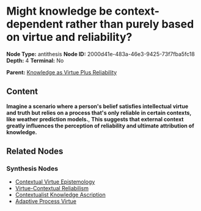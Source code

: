 # Might knowledge be context-dependent rather than purely based on virtue and reliability?

**Node Type:** antithesis
**Node ID:** 2000d41e-483a-46e3-9425-73f7fba5fc18
**Depth:** 4
**Terminal:** No

**Parent:** [Knowledge as Virtue Plus Reliability](knowledge-as-virtue-plus-reliability-synthesis-07b8a015-b01d-435e-9415-1cd372d9a6e5.md)

## Content

**Imagine a scenario where a person's belief satisfies intellectual virtue and truth but relies on a process that's only reliable in certain contexts, like weather prediction models.**, **This suggests that external context greatly influences the perception of reliability and ultimate attribution of knowledge.**

## Related Nodes

### Synthesis Nodes

- [Contextual Virtue Epistemology](contextual-virtue-epistemology-synthesis-3577e782-6b7d-47e1-a6db-2413ee0c402c.md)
- [Virtue-Contextual Reliabilism](virtue-contextual-reliabilism-synthesis-4a957858-79ba-4238-8d67-b2203b118fcb.md)
- [Contextualist Knowledge Ascription](contextualist-knowledge-ascription-synthesis-f2695025-e46b-4ff1-b31a-0e842b13cfbc.md)
- [Adaptive Process Virtue](adaptive-process-virtue-synthesis-61fdd7cb-041a-4f5e-9ab8-77a3d89c9d2e.md)
